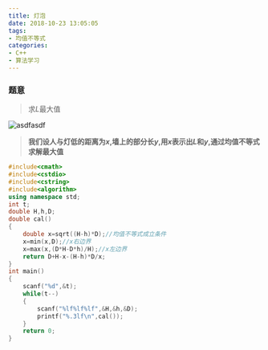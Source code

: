 ```yaml
---
title: 灯泡
date: 2018-10-23 13:05:05
tags: 
- 均值不等式
categories: 
- C++
- 算法学习
---
```


### 题意
> 求$L$最大值
> 

![asdfasdf](http://acm.zju.edu.cn/onlinejudge/showImage.do?name=light_bulb_1037_ddd01.gif)

> **我们设人与灯低的距离为$x$,墙上的部分长$y$,用$x$表示出$L$和$y$,通过均值不等式求解最大值**

```cpp
#include<cmath>
#include<cstdio>
#include<cstring>
#include<algorithm>
using namespace std;
int t;
double H,h,D;
double cal()
{
	double x=sqrt((H-h)*D);//均值不等式成立条件
	x=min(x,D);//x右边界
	x=max(x,(D*H-D*h)/H);//x左边界
	return D+H-x-(H-h)*D/x;
}
int main()
{
	scanf("%d",&t);
	while(t--)
	{
		scanf("%lf%lf%lf",&H,&h,&D);
		printf("%.3lf\n",cal());
	}
	return 0;
}
```
<!--stackedit_data:
eyJoaXN0b3J5IjpbLTE5MTM4MzgyMThdfQ==
-->